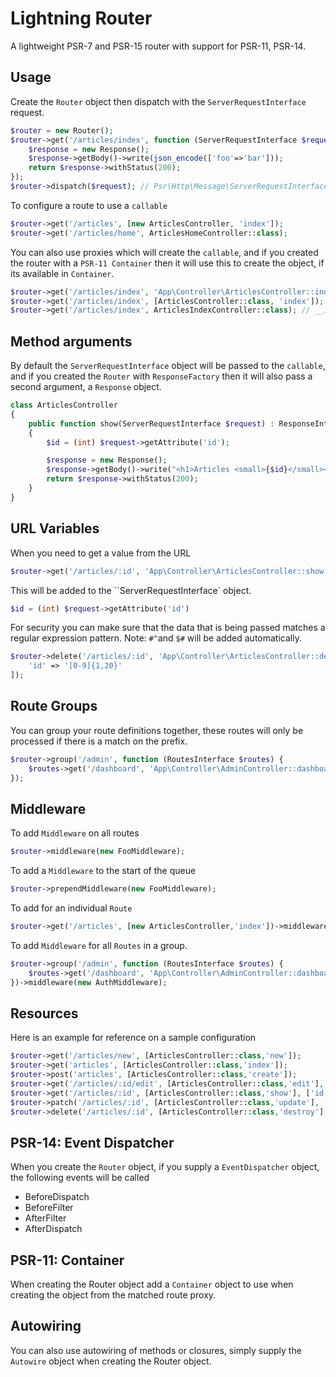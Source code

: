# Lightning Router

A lightweight PSR-7 and PSR-15 router with support for PSR-11, PSR-14.

## Usage

Create the `Router` object then dispatch with the `ServerRequestInterface` request.

```php
$router = new Router();
$router->get('/articles/index', function (ServerRequestInterface $request) {
    $response = new Response();
    $response->getBody()->write(json_encode(['foo'=>'bar']));
    return $response->withStatus(200);
});
$router->dispatch($request); // Psr\Http\Message\ServerRequestInterface
```

To configure a route to use a `callable`

```php
$router->get('/articles', [new ArticlesController, 'index']);
$router->get('/articles/home', ArticlesHomeController::class);
```

You can also use proxies which will create the `callable`, and if you created the router with a `PSR-11 Container` then it will use this to create the object, if its available in `Container`.

```php
$router->get('/articles/index', 'App\Controller\ArticlesController::index');
$router->get('/articles/index', [ArticlesController::class, 'index']);
$router->get('/articles/index', ArticlesIndexController::class); // __invoke method
```

## Method arguments

By default the `ServerRequestInterface` object will be passed to the `callable`, and if you created the `Router` with `ResponseFactory` then it will also pass a second argument, a `Response` object.

```php
class ArticlesController
{
    public function show(ServerRequestInterface $request) : ResponseInterface
    {
        $id = (int) $request->getAttribute('id');

        $response = new Response();
        $response->getBody()->write("<h1>Articles <small>{$id}</small></h1>");
        return $response->withStatus(200);
    }
}
```

## URL Variables

When you need to get a value from the URL

```php
$router->get('/articles/:id', 'App\Controller\ArticlesController::show');
```

This will be added to the ``ServerRequestInterface` object.

```php
$id = (int) $request->getAttribute('id')
```

For security you can make sure that the data that is being passed matches a regular expression pattern. Note: `#^`and `$#` will be added automatically.

```php
$router->delete('/articles/:id', 'App\Controller\ArticlesController::delete',[
    'id' => '[0-9]{1,20}'
]);
```

## Route Groups

You can group your route definitions together, these routes will only be processed if there is a match on the prefix.

```php
$router->group('/admin', function (RoutesInterface $routes) {
    $routes->get('/dashboard', 'App\Controller\AdminController::dashboard'); // GET /admin/dashboard
});
```

## Middleware

To add `Middleware` on all routes

```php
$router->middleware(new FooMiddleware);
```

To add a `Middleware` to the start of the queue

```php
$router->prependMiddleware(new FooMiddleware);
```

To add for an individual `Route`

```php
$router->get('/articles', [new ArticlesController,'index'])->middleware(new AuthMiddleware);
```

To add `Middleware` for all `Routes` in a group.

```php
$router->group('/admin', function (RoutesInterface $routes) {
    $routes->get('/dashboard', 'App\Controller\AdminController::dashboard'); // GET /admin/dashboard
})->middleware(new AuthMiddleware);
```

## Resources

Here is an example for reference on a sample configuration

```php
$router->get('/articles/new', [ArticlesController::class,'new']);
$router->get('articles', [ArticlesController::class,'index']);
$router->post('articles', [ArticlesController::class,'create']);
$router->get('/articles/:id/edit', [ArticlesController::class,'edit'], ['id' => '[0-9]+']);
$router->get('/articles/:id', [ArticlesController::class,'show'], ['id' => '[0-9]+']);
$router->patch('/articles/:id', [ArticlesController::class,'update'], ['id' => '[0-9]+']);
$router->delete('/articles/:id', [ArticlesController::class,'destroy'], ['id' => '[0-9]+']);
```

## PSR-14: Event Dispatcher

When you create the `Router` object, if you supply a `EventDispatcher` object, the following events will be called

- BeforeDispatch
- BeforeFilter
- AfterFilter
- AfterDispatch

## PSR-11: Container

When creating the Router object add a `Container` object to use when creating the object from the matched route proxy.

## Autowiring

You can also use autowiring of methods or closures, simply supply the `Autowire` object when creating the Router object.
